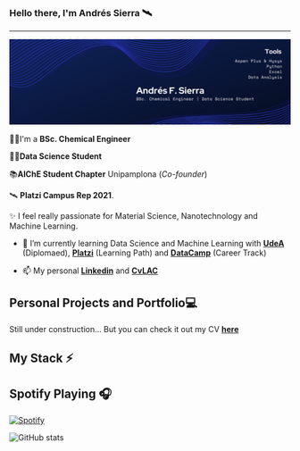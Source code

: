 ### Hello there, I'm Andrés Sierra 🛰
---
![Banner](1.png)

👨‍🔬I'm a **BSc. Chemical Engineer**

👨‍💻**Data Science Student**

📚**AIChE Student Chapter** Unipamplona (*Co-founder*)

🛰 **Platzi Campus Rep 2021**.

✨ I feel really passionate for Material Science, Nanotechnology and Machine Learning.

- 🌱 I’m currently learning Data Science and Machine Learning with [**UdeA**](https://asone.udea.edu.co/portafolio/#/catalog/1852) (Diplomaed), [**Platzi**](https://platzi.com/datos) (Learning Path) and [**DataCamp**](https://app.datacamp.com/learn/career-tracks/data-scientist-with-python?version=6) (Career Track)

- 📫 My personal [**Linkedin**](https://www.linkedin.com/in/andresf-sierra/) and [**CvLAC**](https://scienti.minciencias.gov.co/cvlac/visualizador/generarCurriculoCv.do?cod_rh=0000138045)

## Personal Projects and Portfolio💻
Still under construction...
But you can check it out my CV [**here**](https://github.com/andresf-sierra/andresf-sierra/blob/0efe30bac533610062092b0e41450aff0bef6d69/CV%20ENG%20-%20Andr%C3%A9s%20Felipe%20Sierra%20%C3%81lvarez%20IQ.pdf)

## My Stack ⚡

 ## Spotify Playing 🎧
 

[![Spotify](https://andresf-sierra.vercel.app/api/spotify)](https://open.spotify.com/playlist/4BjsXcHycnyDM1EwJ1sshY?si=86ceb0022fff4487)



![GitHub stats](https://github-readme-stats.vercel.app/api?username=andresf-sierra&show_icons=true)  




<!--
**andres-sierra/andres-sierra** is a ✨ _special_ ✨ repository because its `README.md` (this file) appears on your GitHub profile.

Here are some ideas to get you started:

- 🔭 I’m currently working on ...
- 🌱 I’m currently learning ...
- 👯 I’m looking to collaborate on ...
- 🤔 I’m looking for help with ...
- 💬 Ask me about ...
- 📫 How to reach me: ...
- 😄 Pronouns: ...
- ⚡ Fun fact: ...
-->
